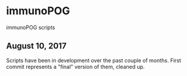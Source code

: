 # immunoPOG
immunoPOG scripts

August 10, 2017
---------------

Scripts have been in development over the past couple of months.
First commit represents a "final" version of them, cleaned up.

